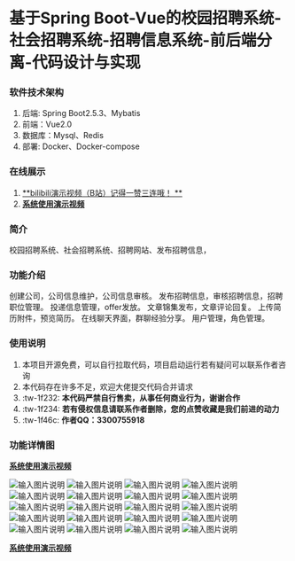 #   基于Spring Boot-Vue的校园招聘系统-社会招聘系统-招聘信息系统-前后端分离-代码设计与实现

### 软件技术架构
1. 后端: Spring Boot2.5.3、Mybatis
2. 前端：Vue2.0
3. 数据库：Mysql、Redis
4. 部署: Docker、Docker-compose

### 在线展示

1. [ **bilibili演示视频（B站）记得一赞三连哦！ **  ](https://www.bilibili.com/video/BV1mU411Z7c6/?spm_id_from=333.999.0.0&vd_source=eac6949bd2385c66c0a975d5765c99a5)
2. [   **系统使用演示视频** ](https://www.bilibili.com/video/BV1mU411Z7c6/?spm_id_from=333.999.0.0&vd_source=eac6949bd2385c66c0a975d5765c99a5)

### 简介
校园招聘系统、社会招聘系统、招聘网站、发布招聘信息，

### 功能介绍


创建公司，公司信息维护，公司信息审核。
发布招聘信息，审核招聘信息，招聘职位管理。
投递信息管理，offer发放。 
文章锦集发布，文章评论回复。 
上传简历附件，预览简历。 
在线聊天界面，群聊经验分享。
用户管理，角色管理。



### 使用说明
1. 本项目开源免费，可以自行拉取代码，项目启动运行若有疑问可以联系作者咨询
2. 本代码存在许多不足，欢迎大佬提交代码合并请求
3.  :tw-1f232: **本代码严禁自行售卖，从事任何商业行为，谢谢合作**
4.  :tw-1f234: **若有侵权信息请联系作者删除，您的点赞收藏是我们前进的动力**
5.  :tw-1f46c: **作者QQ：3300755918**

### 功能详情图

[   **系统使用演示视频** ](https://www.bilibili.com/video/BV1mU411Z7c6/?spm_id_from=333.999.0.0&vd_source=eac6949bd2385c66c0a975d5765c99a5)

![输入图片说明](images/微信图片_20240519200809.png)
![输入图片说明](images/微信图片_20240519200821.png)
![输入图片说明](images/微信图片_20240519200920.png)
![输入图片说明](images/微信图片_20240519200937.png)
![输入图片说明](images/微信图片_20240519200957.png)
![输入图片说明](images/微信图片_20240519201017.png)
![输入图片说明](images/微信图片_20240519201120.png)
![输入图片说明](images/微信图片_20240519201017.png)
![输入图片说明](images/微信图片_20240519201139.png)
![输入图片说明](images/微信图片_20240519201201.png)
![输入图片说明](images/微信图片_20240519201223.png)
![输入图片说明](images/微信图片_20240519201347.png)
![输入图片说明](images/微信图片_20240519201407.png)
![输入图片说明](images/微信图片_20240519201429.png)
![输入图片说明](images/微信图片_20240519201445.png)
![输入图片说明](images/微信图片_20240519201456.png)
![输入图片说明](images/微信图片_20240519201534.png)
![输入图片说明](images/微信图片_20240519201610.png)
![输入图片说明](images/微信图片_20240519201639.png)
![输入图片说明](images/微信图片_20240519201715.png)



[   **系统使用演示视频** ](https://www.bilibili.com/video/BV1mU411Z7c6/?spm_id_from=333.999.0.0&vd_source=eac6949bd2385c66c0a975d5765c99a5)

